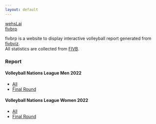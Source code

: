 ```yaml
---
layout: default
---
```

[<i class="fa fa-user" aria-label="fa-user icon"></i> wehsLai](https://github.com/wehsLai)  
[<i class="fa fa-github" aria-label="fa-github icon"></i> fivbrp](https://github.com/wehsLai/fivbrp)

fivbrp is a website to display interactive volleyball report generated from [<i class="fa fa-github" aria-label="fa-github icon"></i> fivbviz](https://github.com/wehsLai/fivbviz).  
All statistics are collected from [FIVB](https://www.fivb.com/).

### Report
#### Volleyball Nations League Men 2022
- [All](stats/mvnl2022.html)
- [Final Round](stats/mvnl2022_f.html)

#### Volleyball Nations League Women 2022
- [All](stats/wvnl2022.html)
- [Final Round](stats/wvnl2022_f.html)